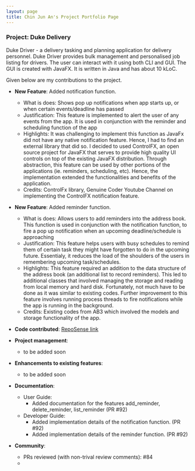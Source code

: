 ```yaml
---
layout: page
title: Chin Jun An's Project Portfolio Page
---
```


### Project: Duke Delivery

Duke Driver - a delivery tasking and planning application for delivery personnel. Duke Driver provides bulk management and personalised job listing for drivers. The user can interact with it using both CLI and GUI. The GUI is created with JavaFX. It is written in Java and has about 10 kLoC.

Given below are my contributions to the project.

* **New Feature**: Added notification function.
    * What is does: Shows pop up notifications when app starts up, or when certain events/deadline has passed
    * Justification: This feature is implemented to alert the user of any events from the app. It is used in conjunction with the reminder and scheduling function of the app
    * Highlights: It was challenging to implement this function as JavaFx did not have any native notification feature. Hence, I had to find an external library that did so. I decided to used ControlFX, an open source project for JavaFX that serves to provide high quality UI controls on top of the existing JavaFX distribution. Through abstraction, this feature can be used by other portions of the applications (ie. reminders, scheduling, etc). Hence, the implementation extended the functionalities and benefits of the application.
    * Credits: ControlFx library, Genuine Coder Youtube Channel on implementing the ControlFX notification feature.

* **New Feature**: Added reminder function.
    * What is does: Allows users to add reminders into the address book. This function is used in conjunction with the notification function, to fire a pop up notification when an upcoming deadline/schedule is approaching
    * Justification: This feature helps users with busy schedules to remind them of certain task they might have forgotten to do in the upcoming future. Essentialy, it reduces the load of the shoulders of the users in remembering upcoming task/schedules.
    * Highlights: This feature required an addition to the data structure of the address book (an additional list to record reminders). This led to additional classes that involved managing the storage and reading from local memory and hard disk. Fortunately, not much have to be done as it was similar to existing codes. Further improvement to this feature involves running process threads to fire notifications while the app is running in the background.
    * Credits: Existing codes from AB3 which involved the models and storage functionality of the app.

* **Code contributed**: [RepoSense link]()

* **Project management**:
  * to be added soon

* **Enhancements to existing features**:
  * to be added soon

* **Documentation**:
  * User Guide:
    * Added documentation for the features add_reminder, delete_reminder, list_reminder (PR #92)
  * Developer Guide:
    * Added implementation details of the notification function. (PR #92)
    * Added implementation details of the reminder function. (PR #92)

* **Community**:
  * PRs reviewed (with non-trival review comments): #84
  * 
